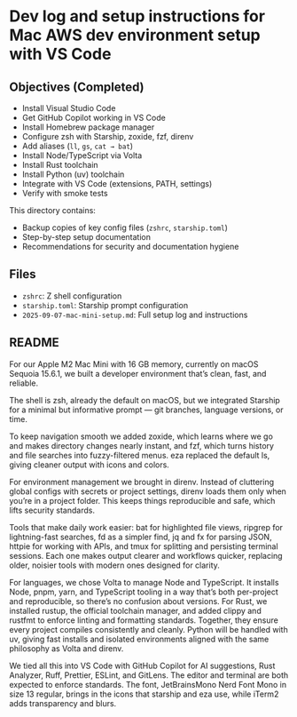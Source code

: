 # Dev log and setup instructions for Mac AWS dev environment setup with VS Code

## Objectives (Completed)

- Install Visual Studio Code
- Get GitHub Copilot working in VS Code
- Install Homebrew package manager
- Configure zsh with Starship, zoxide, fzf, direnv
- Add aliases (`ll`, `gs`, `cat → bat`)
- Install Node/TypeScript via Volta
- Install Rust toolchain
- Install Python (uv) toolchain
- Integrate with VS Code (extensions, PATH, settings)
- Verify with smoke tests

This directory contains:

- Backup copies of key config files (`zshrc`, `starship.toml`)
- Step-by-step setup documentation
- Recommendations for security and documentation hygiene

## Files

- `zshrc`: Z shell configuration
- `starship.toml`: Starship prompt configuration
- `2025-09-07-mac-mini-setup.md`: Full setup log and instructions

## README

For our Apple M2 Mac Mini with 16 GB memory, currently on macOS Sequoia 15.6.1, we built a developer environment that’s clean, fast, and reliable.

The shell is zsh, already the default on macOS, but we integrated Starship for a minimal but informative prompt — git branches, language versions, or time.

To keep navigation smooth we added zoxide, which learns where we go and makes directory changes nearly instant, and fzf, which turns history and file searches into fuzzy-filtered menus. eza replaced the default ls, giving cleaner output with icons and colors.

For environment management we brought in direnv. Instead of cluttering global configs with secrets or project settings, direnv loads them only when you’re in a project folder. This keeps things reproducible and safe, which lifts security standards.

Tools that make daily work easier: bat for highlighted file views, ripgrep for lightning-fast searches, fd as a simpler find, jq and fx for parsing JSON, httpie for working with APIs, and tmux for splitting and persisting terminal sessions. Each one makes output clearer and workflows quicker, replacing older, noisier tools with modern ones designed for clarity.

For languages, we chose Volta to manage Node and TypeScript. It installs Node, pnpm, yarn, and TypeScript tooling in a way that’s both per-project and reproducible, so there’s no confusion about versions. For Rust, we installed rustup, the official toolchain manager, and added clippy and rustfmt to enforce linting and formatting standards. Together, they ensure every project compiles consistently and cleanly. Python will be handled with uv, giving fast installs and isolated environments aligned with the same philosophy as Volta and direnv.

We tied all this into VS Code with GitHub Copilot for AI suggestions, Rust Analyzer, Ruff, Prettier, ESLint, and GitLens. The editor and terminal are both expected to enforce standards. The font, JetBrainsMono Nerd Font Mono in size 13 regular, brings in the icons that starship and eza use, while iTerm2 adds transparency and blurs.
